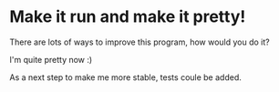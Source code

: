# Make it run and make it pretty!

There are lots of ways to improve this program, how would you do it?

I'm quite pretty now :)

As a next step to make me more stable, tests coule be added.